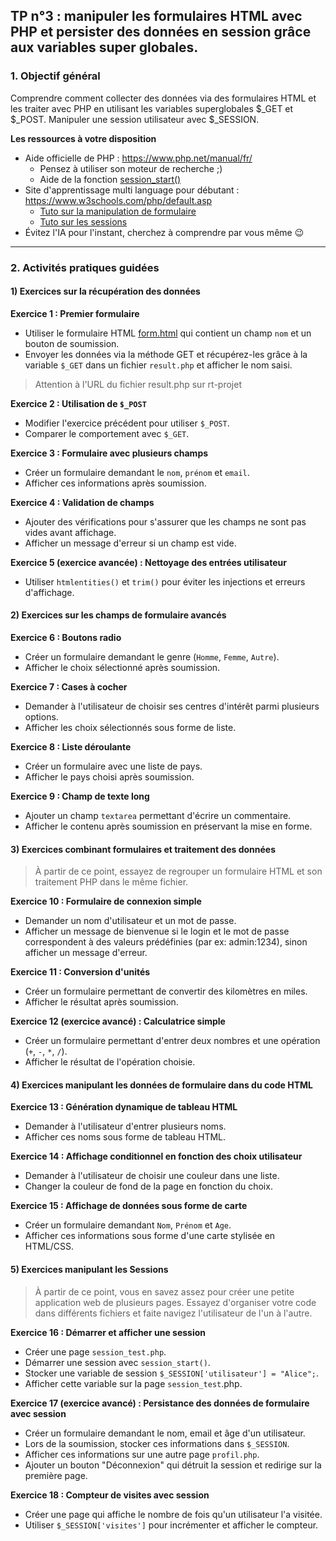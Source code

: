 ## TP n°3 : manipuler les formulaires HTML avec PHP et persister des données en session grâce aux variables super globales.

### **1. Objectif général**

Comprendre comment collecter des données via des formulaires HTML et les traiter avec PHP en utilisant les variables superglobales $_GET et $_POST.
Manipuler une session utilisateur avec $_SESSION.

**Les ressources à votre disposition**

- Aide officielle de PHP : https://www.php.net/manual/fr/
  - Pensez à utiliser son moteur de recherche ;)
  - Aide de la fonction [session_start()](https://www.php.net/manual/fr/function.session-start.php)
- Site d'apprentissage multi language pour débutant : https://www.w3schools.com/php/default.asp
  - [Tuto sur la manipulation de formulaire](https://www.w3schools.com/php/php_forms.asp)
  - [Tuto sur les sessions](https://www.w3schools.com/php/php_sessions.asp)
- Évitez l'IA pour l'instant, cherchez à comprendre par vous même 😉

---

### **2. Activités pratiques guidées**

#### **1) Exercices sur la récupération des données**

**Exercice 1 : Premier formulaire**
- Utiliser le formulaire HTML [form.html](https://github.com/berengergermain/rt-web-dynamique/blob/main/form.html) qui contient un champ `nom` et un bouton de soumission.
- Envoyer les données via la méthode GET et récupérez-les grâce à la variable `$_GET` dans un fichier `result.php` et afficher le nom saisi.

> Attention à l'URL du fichier result.php sur rt-projet

**Exercice 2 : Utilisation de `$_POST`**
- Modifier l'exercice précédent pour utiliser `$_POST`.
- Comparer le comportement avec `$_GET`.

**Exercice 3 : Formulaire avec plusieurs champs**
- Créer un formulaire demandant le `nom`, `prénom` et `email`.
- Afficher ces informations après soumission.

**Exercice 4 : Validation de champs**
- Ajouter des vérifications pour s'assurer que les champs ne sont pas vides avant affichage.
- Afficher un message d'erreur si un champ est vide.

**Exercice 5 (exercice avancée) : Nettoyage des entrées utilisateur**
- Utiliser `htmlentities()` et `trim()` pour éviter les injections et erreurs d'affichage.

#### **2) Exercices sur les champs de formulaire avancés**

**Exercice 6 : Boutons radio**
- Créer un formulaire demandant le genre (`Homme`, `Femme`, `Autre`).
- Afficher le choix sélectionné après soumission.

**Exercice 7 : Cases à cocher**
- Demander à l'utilisateur de choisir ses centres d'intérêt parmi plusieurs options.
- Afficher les choix sélectionnés sous forme de liste.

**Exercice 8 : Liste déroulante**
- Créer un formulaire avec une liste de pays.
- Afficher le pays choisi après soumission.

**Exercice 9 : Champ de texte long**
- Ajouter un champ `textarea` permettant d'écrire un commentaire.
- Afficher le contenu après soumission en préservant la mise en forme.

#### **3) Exercices combinant formulaires et traitement des données**

> À partir de ce point, essayez de regrouper un formulaire HTML et son traitement PHP dans le même fichier.

**Exercice 10 : Formulaire de connexion simple**
- Demander un nom d'utilisateur et un mot de passe.
- Afficher un message de bienvenue si le login et le mot de passe correspondent à des valeurs prédéfinies (par ex: admin:1234), sinon afficher un message d'erreur.

**Exercice 11 : Conversion d'unités**
- Créer un formulaire permettant de convertir des kilomètres en miles.
- Afficher le résultat après soumission.

**Exercice 12 (exercice avancé) : Calculatrice simple**
- Créer un formulaire permettant d'entrer deux nombres et une opération (`+`, `-`, `*`, `/`).
- Afficher le résultat de l'opération choisie.

#### **4) Exercices manipulant les données de formulaire dans du code HTML**

**Exercice 13 : Génération dynamique de tableau HTML**
- Demander à l'utilisateur d'entrer plusieurs noms.
- Afficher ces noms sous forme de tableau HTML.

**Exercice 14 : Affichage conditionnel en fonction des choix utilisateur**
- Demander à l'utilisateur de choisir une couleur dans une liste.
- Changer la couleur de fond de la page en fonction du choix.

**Exercice 15 : Affichage de données sous forme de carte**
- Créer un formulaire demandant `Nom`, `Prénom` et `Age`.
- Afficher ces informations sous forme d'une carte stylisée en HTML/CSS.

#### **5) Exercices manipulant les Sessions**

> À partir de ce point, vous en savez assez pour créer une petite application web de plusieurs pages.
> Essayez d'organiser votre code dans différents fichiers et faite navigez l'utilisateur de l'un à l'autre.

**Exercice 16 : Démarrer et afficher une session**
- Créer une page `session_test.php`.
- Démarrer une session avec `session_start()`.
- Stocker une variable de session `$_SESSION['utilisateur'] = "Alice";`.
- Afficher cette variable sur la page `session_test`.php.

**Exercice 17 (exercice avancé) : Persistance des données de formulaire avec session**
- Créer un formulaire demandant le nom, email et âge d'un utilisateur.
- Lors de la soumission, stocker ces informations dans `$_SESSION`.
- Afficher ces informations sur une autre page `profil.php`.
- Ajouter un bouton "Déconnexion" qui détruit la session et redirige sur la première page.

**Exercice 18 : Compteur de visites avec session**
- Créer une page qui affiche le nombre de fois qu'un utilisateur l'a visitée.
- Utiliser `$_SESSION['visites']` pour incrémenter et afficher le compteur.
